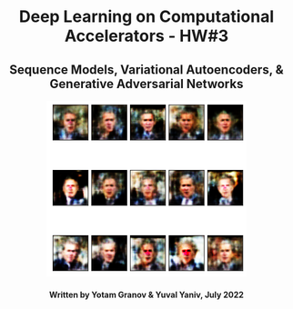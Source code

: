 <h1 align="center">
  Deep Learning on Computational Accelerators - HW#3
</h1>
<h2 align="center">
  Sequence Models, Variational Autoencoders, & Generative Adversarial Networks
</h2>
<p align="center">
  <img src="https://github.com/Yomaster10/Deep-Learning-HW-3/blob/main/imgs/Bush_VAE.png">
</p>
<h4 align="center">
  Written by Yotam Granov & Yuval Yaniv, July 2022
</h4>
